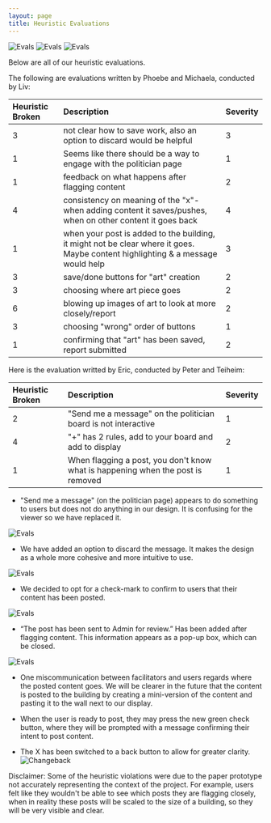 ```yaml
---
layout: page
title: Heuristic Evaluations
---
```


![Evals](/img/heval1.png) ![Evals](/img/heval2.png) ![Evals](/img/heval3.png)

Below are all of our heuristic evaluations.

The following are evaluations written by Phoebe and Michaela, conducted by Liv:

| Heuristic Broken | Description | Severity |
| :------ |:--- | :--- |
| 3 | not clear how to save work, also an option to discard would be helpful | 3 |
| 1 | Seems like there should be a way to engage with the politician page | 1 |
| 1 | feedback on what happens after flagging content | 2 |
| 4 | consistency on meaning of the "x"- when adding content it saves/pushes, when on other content it goes back | 4 |
| 1 | when your post is added to the building, it might not be clear where it goes. Maybe content highlighting & a message would help | 3 |
| 3 | save/done buttons for "art" creation | 2 |
| 3 | choosing where art piece goes | 2 |
| 6 | blowing up images of art to look at more closely/report | 2 |
| 3 | choosing "wrong" order of buttons | 1 |
| 1 | confirming that "art" has been saved, report submitted | 2 |

Here is the evaluation writted by Eric, conducted by Peter and Teiheim:

| Heuristic Broken | Description | Severity |
| :------ |:--- | :--- |
| 2 | "Send me a message" on the politician board is not interactive | 1 |
| 4 | "+" has 2 rules, add to your board and add to display | 2 |
| 1 | When flagging a post, you don't know what is happening when the post is removed | 1 |


* "Send me a message" (on the politician page) appears to do something to users but does not do anything in our design. It is confusing for the viewer so we have replaced it. 

![Evals](/img/politicians.jpg)

* We have added an option to discard the message. It makes the design as a whole more cohesive and more intuitive to use.

![Evals](/img/discard.jpg)

* We decided to opt for a check-mark to confirm to users that their content has been posted.

![Evals](/img/post.jpg)

* “The post has been sent to Admin for review.” Has been added after flagging content. This information appears as a pop-up box, which can be closed.
 
 ![Evals](/img/flag.jpg)
 
* One miscommunication between facilitators and users regards where the posted content goes. We will be clearer in the future that the content is posted to the building by creating a mini-version of the content and pasting it to the wall next to our display.
 
* When the user is ready to post, they may press the new green check button, where they will be prompted with a message confirming their intent to post content.
 
* The X has been switched to a back button to allow for greater clarity. 
![Changeback](/img/BackButtonCheckMark.jpg)
 
Disclaimer: Some of the heuristic violations were due to the paper prototype not accurately representing the context of the project. For example, users felt like they wouldn't be able to see which posts they are flagging closely, when in reality these posts will be scaled to the size of a building, so they will be very visible and clear.
